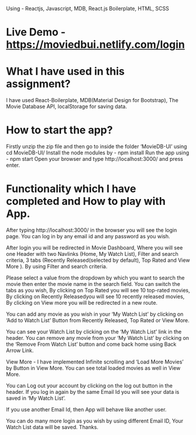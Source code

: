 Using - Reactjs, Javascript, MDB, React.js Boilerplate, HTML, SCSS

# Live Demo - https://moviedbui.netlify.com/login

# What I have used in this assignment?
I have used React-Boilerplate, MDB(Material Design for Bootstrap), The Movie Database API, localStorage for saving data.

# How to start the app?
Firstly unzip the zip file and then go to inside the folder ‘MovieDB-UI’ using cd MovieDB-UI/
Install the node modules by -  npm install
Run the app using - npm start
Open your browser and type http://localhost:3000/ and press enter.

# Functionality which I have completed and How to play with App.
After typing http://localhost:3000/ in the browser you will see the login page. You can log in by any email id and any password as you wish.

After login you will be redirected in Movie Dashboard, Where you will see one Header with two Navlinks (Home, My Watch List), Filter and search criteria, 3 tabs (Recently Released(selected by default), Top Rated and View More ).
By using Filter and search criteria.

Please select a value from the dropdown by which you want to search the movie then enter the movie name in the search field.
You can switch the tabs as you wish, By clicking on Top Rated you will see 10 top-rated movies, By clicking on Recently Releasedyou will see 10 recently released movies, By clicking on View more you will be redirected in a new route.

You can add any movie as you wish in your ‘My Watch List’ by clicking on ‘Add to Watch List’ Button from Recently Released, Top Rated or View More.

You can see your Watch List by clicking on the ‘My Watch List’ link in the header. You can remove any movie from your ‘My Watch List’ by clicking on the ‘Remove From Watch List’ button and come back home using Back Arrow Link.

View More - I have implemented Infinite scrolling and ‘Load More Movies’ by Button in View More. You can see total loaded movies as well in View More.

You can Log out your account by clicking on the log out button in the header. If you log in again by the same Email Id you will see your data is saved in ‘My Watch List’. 

If you use another Email Id, then App will behave like another user.

You can do many more login as you wish by using different Email ID, Your Watch List data will be saved.
Thanks.
